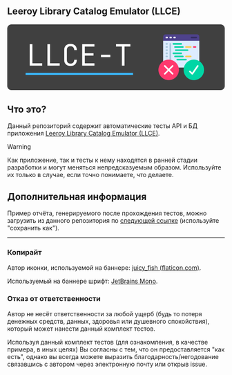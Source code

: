 ## Leeroy Library Catalog Emulator (LLCE)

![LLCE-T Banner](docs/images/llce-t_banner.png "LLCE-T banner")
## Что это?
Данный репозиторий содержит автоматические тесты API и БД приложения [Leeroy Library Catalog Emulator (LLCE)](https://github.com/podbolotov/Leeroy).

> [!WARNING]
> Как приложение, так и тесты к нему находятся в ранней стадии разработки и могут меняться непредсказуемым образом.
> Используйте их только в случае, если точно понимаете, что делаете. 

## Дополнительная информация

Пример отчёта, генерируемого после прохождения тестов, можно загрузить из данного репозитория по [следующей ссылке](https://raw.githubusercontent.com/Podbolotov/Leeroy-Api-Tests/main/docs/files/example_report.html) (используйте "сохранить как").

----
### Копирайт

Автор иконки, используемой на баннере: [juicy_fish (flaticon.com)](https://www.flaticon.com/free-icon/testing_6403868).

Используемый на баннере шрифт: [JetBrains Mono](https://www.jetbrains.com/lp/mono/).

### Отказ от ответственности

Автор не несёт ответственности за любой ущерб (будь то потеря денежных средств, данных, здоровья или душевного спокойствия), который может нанести данный комплект тестов. 

Используя данный комплект тестов (для ознакомления, в качестве примера, в иных целях) Вы согласны с тем, что он предоставляется "как есть", однако вы всегда можете выразить благодарность/негодование связавшись с автором через электронную почту или открыв issue. 